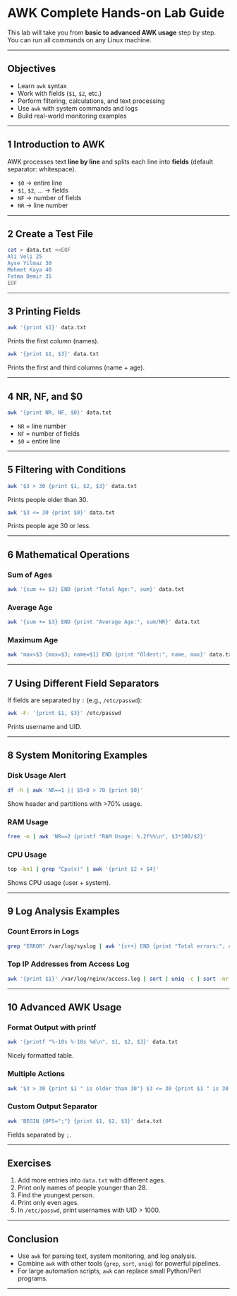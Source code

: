 # AWK Complete Hands-on Lab Guide

This lab will take you from **basic to advanced AWK usage** step by step.  
You can run all commands on any Linux machine.  

---

## Objectives
- Learn `awk` syntax
- Work with fields (`$1`, `$2`, etc.)
- Perform filtering, calculations, and text processing
- Use `awk` with system commands and logs
- Build real-world monitoring examples

---

## 1 Introduction to AWK

AWK processes text **line by line** and splits each line into **fields** (default separator: whitespace).

- `$0` → entire line
- `$1`, `$2`, … → fields
- `NF` → number of fields
- `NR` → line number

---

## 2 Create a Test File

```bash
cat > data.txt <<EOF
Ali Veli 25
Ayse Yilmaz 30
Mehmet Kaya 40
Fatma Demir 35
EOF
```

---

## 3 Printing Fields

```bash
awk '{print $1}' data.txt
```
 Prints the first column (names).

```bash
awk '{print $1, $3}' data.txt
```
 Prints the first and third columns (name + age).

---

## 4 NR, NF, and $0

```bash
awk '{print NR, NF, $0}' data.txt
```
- `NR` = line number
- `NF` = number of fields
- `$0` = entire line

---

## 5 Filtering with Conditions

```bash
awk '$3 > 30 {print $1, $2, $3}' data.txt
```
 Prints people older than 30.

```bash
awk '$3 <= 30 {print $0}' data.txt
```
 Prints people age 30 or less.

---

## 6 Mathematical Operations

### Sum of Ages
```bash
awk '{sum += $3} END {print "Total Age:", sum}' data.txt
```

### Average Age
```bash
awk '{sum += $3} END {print "Average Age:", sum/NR}' data.txt
```

### Maximum Age
```bash
awk 'max<$3 {max=$3; name=$1} END {print "Oldest:", name, max}' data.txt
```

---

## 7 Using Different Field Separators

If fields are separated by `:` (e.g., `/etc/passwd`):

```bash
awk -F: '{print $1, $3}' /etc/passwd
```
 Prints username and UID.

---

## 8 System Monitoring Examples

### Disk Usage Alert
```bash
df -h | awk 'NR==1 || $5+0 > 70 {print $0}'
```
 Show header and partitions with >70% usage.

### RAM Usage
```bash
free -m | awk 'NR==2 {printf "RAM Usage: %.2f%%\n", $3*100/$2}'
```

### CPU Usage
```bash
top -bn1 | grep "Cpu(s)" | awk '{print $2 + $4}'
```
 Shows CPU usage (user + system).

---

## 9 Log Analysis Examples

### Count Errors in Logs
```bash
grep "ERROR" /var/log/syslog | awk '{c++} END {print "Total errors:", c}'
```

### Top IP Addresses from Access Log
```bash
awk '{print $1}' /var/log/nginx/access.log | sort | uniq -c | sort -nr | head
```

---

## 10 Advanced AWK Usage

### Format Output with printf
```bash
awk '{printf "%-10s %-10s %d\n", $1, $2, $3}' data.txt
```
 Nicely formatted table.

### Multiple Actions
```bash
awk '$3 > 30 {print $1 " is older than 30"} $3 <= 30 {print $1 " is 30 or younger"}' data.txt
```

### Custom Output Separator
```bash
awk 'BEGIN {OFS=";"} {print $1, $2, $3}' data.txt
```
 Fields separated by `;`.

---

## Exercises

1. Add more entries into `data.txt` with different ages.  
2. Print only names of people younger than 28.  
3. Find the youngest person.  
4. Print only even ages.  
5. In `/etc/passwd`, print usernames with UID > 1000.  

---

## Conclusion
- Use `awk` for parsing text, system monitoring, and log analysis.  
- Combine `awk` with other tools (`grep`, `sort`, `uniq`) for powerful pipelines.  
- For large automation scripts, `awk` can replace small Python/Perl programs.  

---
